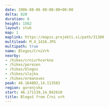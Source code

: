 ```yaml
---
date: 2006-08-06 00:00:00+00:00
delta: 820
duration: 6
height: 1562
layout: stub
map: 1
maplink: https://mapzs.projekti.si/path/31380
multilead: M_4_1416.JPG
multipath: true
name: Blegos/CrniVrh
nearby:
- /hikes/crnivrhcerkno
- /hikes/porezen
- /hikes/blegos
- /hikes/slajka
- /hikes/ermanovec
peak: 46.164802,14.113583
region: gorenjska
start: 46.171139,14.042610
title: Blegoš from Črni vrh
---
```

